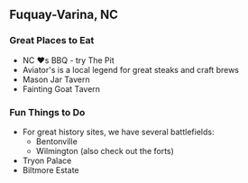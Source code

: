 ## Fuquay-Varina, NC

### Great Places to Eat

- NC :heart:s BBQ - try The Pit
- Aviator's is a local legend for great steaks and craft brews
- Mason Jar Tavern
- Fainting Goat Tavern

### Fun Things to Do

- For great history sites, we have several battlefields:
  - Bentonville
  - Wilmington (also check out the forts)
- Tryon Palace
- Biltmore Estate
